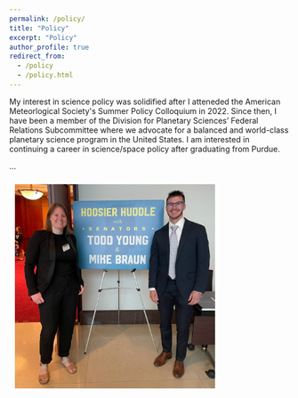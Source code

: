 ```yaml
---
permalink: /policy/
title: "Policy"
excerpt: "Policy"
author_profile: true
redirect_from: 
  - /policy
  - /policy.html
---
```


My interest in science policy was solidified after I atteneded the American Meteorlogical Society's Summer Policy Colloquium in 2022. Since then, I have been a member of the Division for Planetary Sciences’ Federal Relations Subcommittee where we advocate for a balanced and world-class planetary science program in the United States. I am interested in continuing a career in science/space policy after graduating from Purdue.

...

 <img align="middle" width="360" style="padding: 10px" src='images/HoosierHuddle.png'>
